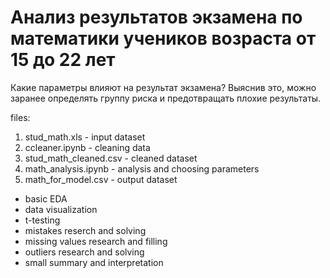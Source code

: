 # Анализ результатов экзамена по математики учеников возраста от 15 до 22 лет
Какие параметры влияют на результат экзамена? Выяснив это, можно заранее определять группу риска и предотвращать плохие результаты.

files:
1) stud_math.xls - input dataset
2) ccleaner.ipynb - cleaning data
3) stud_math_cleaned.csv - cleaned dataset
4) math_analysis.ipynb - analysis and choosing parameters
5) math_for_model.csv - output dataset

- basic EDA
- data visualization
- t-testing
- mistakes reserch and solving
- missing values research and filling
- outliers research and solving
- small summary and interpretation
